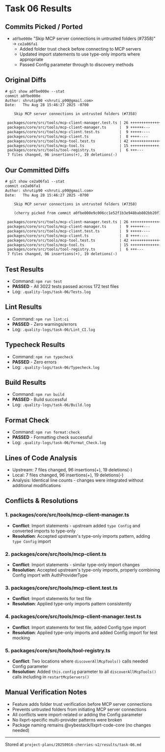 # Task 06 Results

## Commits Picked / Ported
- `a0fbe000e` "Skip MCP server connections in untrusted folders (#7358)" → `ce2a06fa1`
  - Added folder trust check before connecting to MCP servers
  - Updated import statements to use type-only imports where appropriate
  - Passed Config parameter through to discovery methods

## Original Diffs
```diff
# git show a0fbe000e --stat
commit a0fbe000e
Author: shrutip90 <shruti.p90@gmail.com>
Date:   Thu Aug 28 15:46:27 2025 -0700

    Skip MCP server connections in untrusted folders (#7358)

 packages/core/src/tools/mcp-client-manager.test.ts | 26 +++++++++++++++++++++++---
 packages/core/src/tools/mcp-client-manager.ts      |  9 ++++++---
 packages/core/src/tools/mcp-client.test.ts         |  9 +++++----
 packages/core/src/tools/mcp-client.ts              |  8 ++++----
 packages/core/src/tools/mcp-tool.test.ts           | 42 ++++++++++++++++++++++++++++++++++++++++++
 packages/core/src/tools/mcp-tool.ts                | 15 +++++++++++++--
 packages/core/src/tools/tool-registry.ts           |  6 +++---
 7 files changed, 96 insertions(+), 19 deletions(-)
```

## Our Committed Diffs
```diff
# git show ce2a06fa1 --stat
commit ce2a06fa1
Author: shrutip90 <shruti.p90@gmail.com>
Date:   Thu Aug 28 15:46:27 2025 -0700

    Skip MCP server connections in untrusted folders (#7358)
    
    (cherry picked from commit a0fbe000e9c006cc1e52f1b3e948bab802bb20f1)

 packages/core/src/tools/mcp-client-manager.test.ts | 26 +++++++++++++++++++++++---
 packages/core/src/tools/mcp-client-manager.ts      |  9 ++++++---
 packages/core/src/tools/mcp-client.test.ts         |  9 +++++----
 packages/core/src/tools/mcp-client.ts              |  8 ++++----
 packages/core/src/tools/mcp-tool.test.ts           | 42 ++++++++++++++++++++++++++++++++++++++++++
 packages/core/src/tools/mcp-tool.ts                | 15 +++++++++++++--
 packages/core/src/tools/tool-registry.ts           |  6 +++---
 7 files changed, 96 insertions(+), 19 deletions(-)
```

## Test Results
- Command: `npm run test`
- **PASSED** - All 3022 tests passed across 172 test files
- Log: `.quality-logs/task-06/Tests.log`

## Lint Results
- Command: `npm run lint:ci`
- **PASSED** - Zero warnings/errors
- Log: `.quality-logs/task-06/Lint_CI.log`

## Typecheck Results
- Command: `npm run typecheck`
- **PASSED** - Zero errors
- Log: `.quality-logs/task-06/Typecheck.log`

## Build Results
- Command: `npm run build`
- **PASSED** - Build successful
- Log: `.quality-logs/task-06/Build.log`

## Format Check
- Command: `npm run format:check`
- **PASSED** - Formatting check successful
- Log: `.quality-logs/task-06/Format_Check.log`

## Lines of Code Analysis
- Upstream: 7 files changed, 96 insertions(+), 19 deletions(-)
- Local: 7 files changed, 96 insertions(+), 19 deletions(-)
- Analysis: Identical line counts - changes were integrated without additional modifications

## Conflicts & Resolutions

### 1. packages/core/src/tools/mcp-client-manager.ts
- **Conflict**: Import statements - upstream added `type Config` and converted imports to type-only
- **Resolution**: Accepted upstream's type-only imports pattern, adding `type Config` import

### 2. packages/core/src/tools/mcp-client.ts
- **Conflict**: Import statements - similar type-only import changes
- **Resolution**: Accepted upstream's type-only imports, properly combining Config import with AuthProviderType

### 3. packages/core/src/tools/mcp-client.test.ts
- **Conflict**: Import statements for test file
- **Resolution**: Applied type-only imports pattern consistently

### 4. packages/core/src/tools/mcp-client-manager.test.ts
- **Conflict**: Import statements for test file, added Config type import
- **Resolution**: Applied type-only imports and added Config import for test mocking

### 5. packages/core/src/tools/tool-registry.ts
- **Conflict**: Two locations where `discoverAllMcpTools()` calls needed Config parameter
- **Resolution**: Added `this.config` parameter to all `discoverAllMcpTools()` calls including in `restartMcpServers()`

## Manual Verification Notes
- Feature adds folder trust verification before MCP server connections
- Prevents untrusted folders from initiating MCP server connections
- All conflicts were import-related or adding the Config parameter
- No llxprt-specific multi-provider patterns were broken
- Package naming remains @vybestack/llxprt-code-core (no changes needed)

---

Stored at `project-plans/20250916-cherries-v2/results/task-06.md`